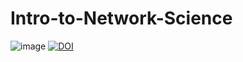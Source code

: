 # Intro-to-Network-Science
![image](https://app.travis-ci.com/github/wangz35/CSC-510-HW1)
[![DOI](https://zenodo.org/badge/528639981.svg)](https://zenodo.org/badge/latestdoi/528639981)

